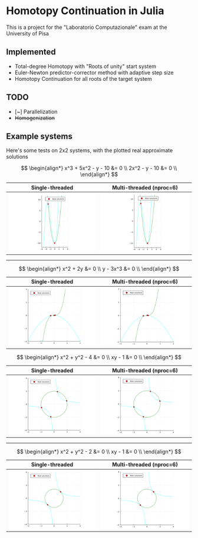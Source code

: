 # Homotopy Continuation in Julia

This is a project for the "Laboratorio Computazionale" exam at the University of Pisa

## Implemented

- Total-degree Homotopy with "Roots of unity" start system
- Euler-Newton predictor-corrector method with adaptive step size
- Homotopy Continuation for all roots of the target system

## TODO

- [~] Parallelization
- ~~Homogenization~~

## Example systems

Here's some tests on 2x2 systems, with the plotted real approximate solutions

$$
\begin{align*}
x^3 + 5x^2 - y - 10 &= 0 \\
2x^2 - y - 10 &= 0 \\
\end{align*}
$$

| Single-threaded   | Multi-threaded (nproc=6)        |
|-------------------|---------------------------------|
| ![Solution 1](plots/solutions1.png) | ![Multi-threaded Solution 1](plots/solutions1_6.png) |

---

$$
\begin{align*}
x^2 + 2y  &= 0 \\
y - 3x^3 &= 0 \\
\end{align*}
$$

| Single-threaded   | Multi-threaded (nproc=6)        |
|-------------------|---------------------------------|
| ![Solution 2](plots/solutions2.png) | ![Multi-threaded Solution 2](plots/solutions2_6.png) |

$$
\begin{align*}
x^2 + y^2 - 4 &= 0 \\
xy - 1 &= 0 \\
\end{align*}
$$

| Single-threaded   | Multi-threaded (nproc=6)        |
|-------------------|---------------------------------|
| ![Solution 3](plots/solutions3.png) | ![Multi-threaded Solution 3](plots/solutions3_6.png) |

---

$$
\begin{align*}
x^2 + y^2 - 2 &= 0 \\
xy - 1 &= 0 \\
\end{align*}
$$

| Single-threaded   | Multi-threaded (nproc=6)        |
|-------------------|---------------------------------|
| ![Solution 4](plots/solutions4.png) | ![Multi-threaded Solution 4](plots/solutions4_6.png) |
